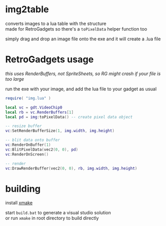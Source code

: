 # img2table
converts images to a lua table with the structure  
made for RetroGadgets so there's a `toPixelData` helper function too  

simply drag and drop an image file onto the exe and it will create a .lua file

# RetroGadgets usage
*this uses RenderBuffers, not SpriteSheets, so RG might crash if your file is too large*  

run the exe with your image, and add the lua file to your gadget as usual
```lua
require( "img.lua" )

local vc = gdt.VideoChip0
local rb = vc.RenderBuffers[1]
local pd = img:toPixelData() -- create pixel data object

-- resize buffer
vc:SetRenderBufferSize(1, img.width, img.height)

-- blit data onto buffer
vc:RenderOnBuffer(1)
vc:BlitPixelData(vec2(0, 0), pd)
vc:RenderOnScreen()

-- render
vc:DrawRenderBuffer(vec2(0, 0), rb, img.width, img.height)
```

# building
install [xmake](https://xmake.io/#/)  

start `build.bat` to generate a visual studio solution  
or run `xmake` in root directory to build directly
